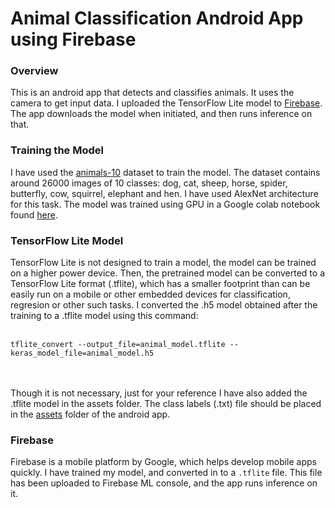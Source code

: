 # Animal Classification Android App using Firebase
### Overview
This is an android app that detects and classifies animals. It uses the camera to get input data. I uploaded the TensorFlow Lite model to [Firebase](https://firebase.google.com/). The app downloads the model when initiated, and then runs inference on that.

### Training the Model
I have used the [animals-10](https://www.kaggle.com/alessiocorrado99/animals10) dataset to train the model. The dataset contains around 26000 images of 10 classes: dog, cat, sheep, horse, spider, butterfly, cow, squirrel, elephant and hen. I have used AlexNet architecture for this task. The model was trained using GPU in a Google colab notebook found [here](https://colab.research.google.com/drive/1A7ygwjQto6N-btHTbAnILP7c4kHFZjKV).

### TensorFlow Lite Model
TensorFlow Lite is not designed to train a model, the model can be trained on a higher power device. Then, the pretrained model can be converted to a TensorFlow Lite format (.tflite), which has a smaller footprint than can be easily run on a mobile or other embedded devices for classification, regresion or other such tasks. I converted the .h5 model obtained after the training to a .tflite model using this command: <br/><br/> 

```tflite_convert --output_file=animal_model.tflite --keras_model_file=animal_model.h5```

<br/><br/> Though it is not necessary, just for your reference I have also added the .tflite model in the assets folder. The class labels (.txt) file should be placed in the [assets](https://github.com/mrinalTheCoder/ObjectDetectionApp/tree/master/app/src/main/assets) folder of the android app. 

### Firebase
Firebase is a mobile platform by Google, which helps develop mobile apps quickly. I have trained my model, and converted in to a `.tflite` file. This file has been uploaded to Firebase ML console, and the app runs inference on it.
